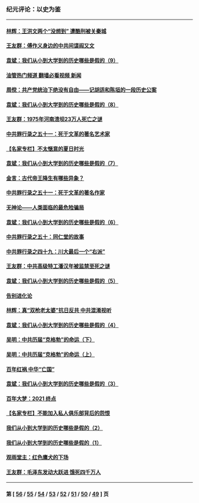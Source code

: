 ### 纪元评论：以史为鉴
---
#### [林辉：王洪文两个“没想到” 遭酷刑被关秦城](../../pages/nsc1028/n13244136.md?09200330) 
#### [王友群：傅作义身边的中共间谍阎又文](../../pages/nsc1028/n13244038.md?09200330) 
#### [袁斌：我们从小到大学到的历史哪些是假的（9）](../../pages/nsc1028/n13243175.md?09200330) 
#### [油管热门频道 翻墙必看视频 新闻](ok?09200330)
#### [周傥：共产党统治下绝没有自由——记胡适和陈垣的一段历史公案](../../pages/nsc1028/n13238349.md?09200330) 
#### [袁斌：我们从小到大学到的历史哪些是假的（8）](../../pages/nsc1028/n13238181.md?09200330) 
#### [王友群：1975年河南溃坝23万人死亡之谜](../../pages/nsc1028/n13231576.md?09200330) 
#### [中共罪行录之五十一：死于文革的著名艺术家](../../pages/nsc1028/n13229461.md?09200330) 
#### [【名家专栏】不太惬意的夏日时光](../../pages/nsc1028/n13226398.md?09200330) 
#### [袁斌：我们从小到大学到的历史哪些是假的（7）](../../pages/nsc1028/n13227610.md?09200330) 
#### [金言：古代帝王降生有哪些异象？](../../pages/nsc1028/n13226435.md?09200330) 
#### [中共罪行录之五十一：死于文革的著名作家](../../pages/nsc1028/n13225932.md?09200330) 
#### [无神论——人类面临的最危险骗局](../../pages/nsc1028/n13196137.md?09200330) 
#### [袁斌：我们从小到大学到的历史哪些是假的（6）](../../pages/nsc1028/n13221126.md?09200330) 
#### [中共罪行录之五十：同仁堂的故事](../../pages/nsc1028/n13218798.md?09200330) 
#### [中共罪行录之四十九：川大最后一个“右派”](../../pages/nsc1028/n13216206.md?09200330) 
#### [王友群：中共高级特工潘汉年被监禁至死之谜](../../pages/nsc1028/n13210760.md?09200330) 
#### [袁斌：我们从小到大学到的历史哪些是假的（5）](../../pages/nsc1028/n13209835.md?09200330) 
#### [告别进化论](../../pages/nsc1028/n13196066.md?09200330) 
#### [林辉：真“双枪老太婆”抗日反共 中共混淆视听](../../pages/nsc1028/n13208826.md?09200330) 
#### [袁斌：我们从小到大学到的历史哪些是假的（4）](../../pages/nsc1028/n13204742.md?09200330) 
#### [吴明：中共历届“克格勃”的命运（下）](../../pages/nsc1028/n13200899.md?09200330) 
#### [吴明：中共历届“克格勃”的命运（上）](../../pages/nsc1028/n13198300.md?09200330) 
#### [百年红祸 中华“亡国”](../../pages/nsc1028/n13192762.md?09200330) 
#### [袁斌：我们从小到大学到的历史哪些是假的（3）](../../pages/nsc1028/n13193945.md?09200330) 
#### [百年大梦：2021 终点](../../pages/nsc1028/n13190519.md?09200330) 
#### [【名家专栏】不能加入私人俱乐部背后的怨恨](../../pages/nsc1028/n13186855.md?09200330) 
#### [我们从小到大学到的历史哪些是假的（2）](../../pages/nsc1028/n13186560.md?09200330) 
#### [我们从小到大学到的历史哪些是假的（1）](../../pages/nsc1028/n13181650.md?09200330) 
#### [观雨堂主：红色鹰犬的下场](../../pages/nsc1028/n13180822.md?09200330) 
#### [王友群：毛泽东发动大跃进 饿死四千万人](../../pages/nsc1028/n13177158.md?09200330) 

---
#### 第 [ [56](./56.md?09200330) / [55](./55.md?09200330) / [54](./54.md?09200330) / [53](./53.md?09200330) / [52](./52.md?09200330) / [51](./51.md?09200330) / [50](./50.md?09200330) / [49](./49.md?09200330) ] 页
